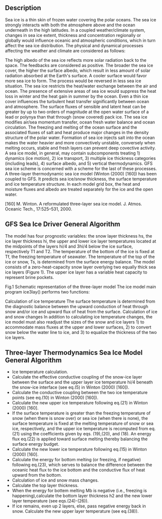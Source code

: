 ## Description

Sea ice is a thin skin of frozen water covering the polar oceans. The sea ice strongly interacts with both the
atmosphere above and the ocean underneath in the high latitudes. In a coupled weather/climate system, changes in
sea ice extent, thickness and concentration regionally or globally would influence oceanic and atmospheric
conditions, which in turn affect the sea ice distribution. The physical and dynamical processes affecting the
weather and climate are considered as follows:

The high albedo of the sea ice reflects more solar radiation back to the space. The feedbacks are considered as
positive. The broader the sea ice cover, the higher the surface albedo, which result in less amount of solar
radiation absorbed at the Earth's surface. A cooler surface would favor more sea ice to form. The process would
be reversed in less sea ice situation.
The sea ice restricts the heat/water exchange between the air and ocean. The presence of extensive areas of sea
ice would suppress the heat loss in winter and the heat gain in summer by the ocean. Even a thin ice cover
influences the turbulent heat transfer significantly between ocean and atmosphere. The surface fluxes of sensible
and latent heat can be greater by up to two orders of magnitude at the open water surface of a lead or polynya
than that through (snow covered) pack ice.
The sea ice modifies air/sea momentum transfer, ocean fresh water balance and ocean circulation. The freezing
and melting of the ocean surface and the associated fluxes of salt and heat produce major changes in the density
structure of the polar water. Formation of sea ice injects salt into the ocean makes the water heavier and more
convectively unstable, conversely when melting occurs, stable and fresh layers can prevent deep covective activity.
A sea ice model, in general, may contain subcomponents treating 1) dynamics (ice motion), 2) ice transport,
3) multiple ice thickness categories (including leads), 4) surface albedo, and 5) vertical thermodynamics.
GFS sea ice scheme is concerned with a scheme for the last of these processes. A three-layer thermodynamic sea
ice model (Winton (2000) [160]) has been coupled to GFS. It predicts sea ice/snow thickness, the surface temperature
and ice temperature structure. In each model grid box, the heat and moisture fluxes and albedo are treated
separately for the ice and the open water.

[160] M. Winton. A reformulated three-layer sea ice model. J. Atmos. Oceanic Tech., 17:525–531, 2000.

## GFS Sea Ice Driver General Algorithm

The model has four prognostic variables: the snow layer thickness hs, the ice layer thickness hi, the upper
and lower ice layer temperatures located at the midpoints of the layers hi/4 and 3hi/4 below the ice surface,
respectively T1 and T2. The temperature of the bottom of the ice is fixed at Tf, the freezing temperature of
seawater. The temperature of the top of the ice or snow, Ts, is determined from the surface energy balance.
The model consists of a zero-heat-capacity snow layer overlying two equally thick sea ice layers (Figure 1).
The upper ice layer has a variable heat capacity to represent brine pockets.

Fig.1 Schematic representation of the three-layer model
The ice model main program ice3lay() performs two functions:

Calculation of ice temperature 
The surface temperature is determined from the diagnostic balance between the upward conduction of heat through
snow and/or ice and upward flux of heat from the surface.
Calculation of ice and snow changes 
In addition to calculating ice temperature changes, the ice model must also readjust the sizes of the snow and
ice layers 1) to accommodate mass fluxes at the upper and lower surfaces, 2) to convert snow below the water
line to ice, and 3) to equalize the thickness of the two ice layers.

## Three-layer Thermodynamics Sea Ice Model General Algorithm

- Ice temperature calculation.
- Calculate the effective conductive coupling of the snow-ice layer between the surface and the upper layer ice temperature hi/4 beneath the snow-ice interface (see eq.(5) in Winton (2000) [160]).
- Calculate the conductive coupling between the two ice temperature points (see eq.(10) in Winton (2000) [160]).
- Calculate the new upper ice temperature following eq.(21) in Winton (2000) [160].
- If the surface temperature is greater than the freezing temperature of snow (when there is snow over) or sea ice (when there is none), the surface temperature is fixed at the melting temperature of snow or sea ice, respectively, and the upper ice temperature is recomputed from eq.(21) using the coefficients given by eqs. (19),(20), and (18). An energy flux eq.(22) is applied toward surface melting thereby balancing the surface energy budget.
- Calculate the new lower ice temperature following eq.(15) in Winton (2000) [160].
- Calculate the energy for bottom melting (or freezing, if negative) following eq.(23), which serves to balance the difference between the oceanic heat flux to the ice bottom and the conductive flux of heat upward from the bottom.
- Calculation of ice and snow mass changes.
- Calculate the top layer thickness.
- When the energy for bottem melting Mb is negative (i.e., freezing is happening),calculate the bottom layer thickness h2 and the new lower layer temperature (see eqs.(24)-(26)).
- If ice remains, even up 2 layers, else, pass negative energy back in snow. Calculate the new upper layer temperature (see eq.(38)).
